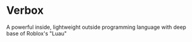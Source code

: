 # Verbox
A powerful inside, lightweight outside programming language with deep base of Roblox's "Luau"
